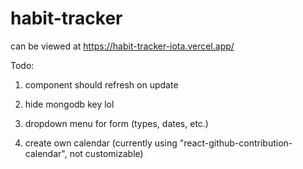 # habit-tracker

can be viewed at https://habit-tracker-iota.vercel.app/

Todo:

1. component should refresh on update

2. hide mongodb key lol

3. dropdown menu for form (types, dates, etc.)

4. create own calendar (currently using "react-github-contribution-calendar", not customizable)

